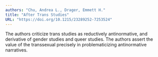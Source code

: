 ```yaml
---
authors: "Chu, Andrea L., Drager, Emmett H."
title: "After Trans Studies"
URL: "https://doi.org/10.1215/23289252-7253524"
---
```


The authors criticize trans studies as reductively antinormative, and
derivative of gender studies and queer studies.  The authors assert
the value of the transsexual precisely in problematicizing
antinormative narratives.
